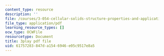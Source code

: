 ```yaml
---
content_type: resource
description: ''
file: /courses/3-054-cellular-solids-structure-properties-and-applications-spring-2015/61757283847da1546946e05c9517e8a5_rjYk_5_oe6U.pdf
file_type: application/pdf
learning_resource_types: []
ocw_type: OCWFile
resourcetype: Document
title: 3play pdf file
uid: 61757283-847d-a154-6946-e05c9517e8a5
---
```

